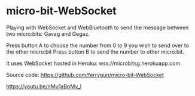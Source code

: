 # micro-bit-WebSocket
Playing with WebSocket and WebBluetooth to send the message between two micro:bits: Gavag and Gegaz.

Press button A to choose the number from 0 to 9 you wish to send over to the other micro:bit
Press button B to send the number to other micro:bit.

It uses WebSocket hosted in Heroku: wss://microbitsg.herokuapp.com

Source code:
https://github.com/ferrygun/micro-bit-WebSocket

https://youtu.be/nMu1aBpMv_I
